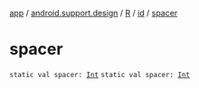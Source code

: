 [app](../../../index.md) / [android.support.design](../../index.md) / [R](../index.md) / [id](index.md) / [spacer](./spacer.md)

# spacer

`static val spacer: `[`Int`](https://kotlinlang.org/api/latest/jvm/stdlib/kotlin/-int/index.html)
`static val spacer: `[`Int`](https://kotlinlang.org/api/latest/jvm/stdlib/kotlin/-int/index.html)